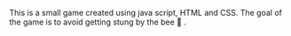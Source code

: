 This is a small game created using java script, HTML and CSS. 
The goal of the game is to avoid getting stung by the bee 🐝 .
